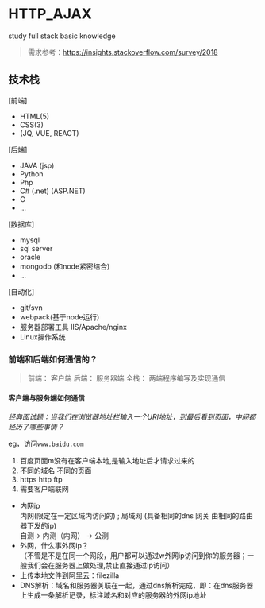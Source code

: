 # HTTP_AJAX 

study full stack basic knowledge

>需求参考：https://insights.stackoverflow.com/survey/2018

## 技术栈

[前端]
+ HTML(5)
+ CSS(3) 
+ (JQ, VUE, REACT)

[后端]
- JAVA (jsp)
- Python
- Php
- C# (.net) (ASP.NET)
- C
- ...

[数据库]

- mysql
- sql server
- oracle
- mongodb (和node紧密结合)
- ...

[自动化]

- git/svn
- webpack(基于node运行)
- 服务器部署工具 IIS/Apache/nginx
- Linux操作系统

### 前端和后端如何通信的？
> 前端： 客户端
> 后端： 服务器端
> 全栈： 两端程序编写及实现通信

#### 客户端与服务端如何通信
*经典面试题：当我们在浏览器地址栏输入一个URl地址，到最后看到页面，中间都经历了哪些事情？*

eg，访问`www.baidu.com`

1. 百度页面m没有在客户端本地,是输入地址后才请求过来的
2. 不同的域名 不同的页面
3. https http ftp
4. 需要客户端联网
    
- 内网ip <br/>
内网(限定在一定区域内访问的) ;
局域网 (具备相同的dns 网关 由相同的路由器下发的ip) <br/>
自测-> 内测（内网） ->  公测
- 外网，什么事外网ip？<br/>
（不管是不是在同一个网段，用户都可以通过w外网ip访问到你的服务器；一般我们会在服务器上做处理,禁止直接通过ip访问）
- 上传本地文件到阿里云：filezilla
- DNS解析：域名和服务器关联在一起，通过dns解析完成，即：在dns服务器上生成一条解析记录，标注域名和对应的服务器的外网ip地址